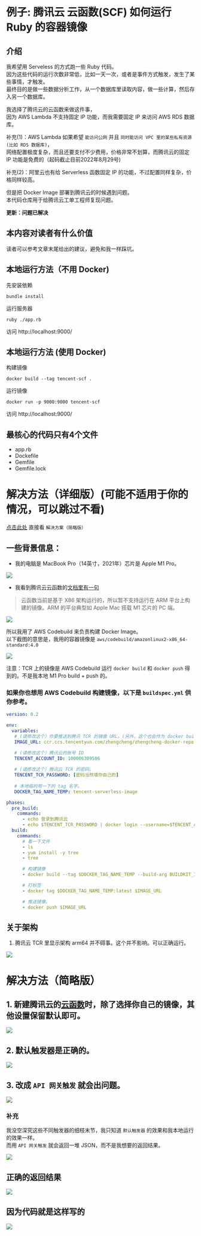 # 例子: 腾讯云 云函数(SCF) 如何运行 Ruby 的容器镜像
## 介绍
我希望用 Serveless 的方式跑一些 Ruby 代码。   
因为这些代码的运行次数非常低，比如一天一次，或者是事件方式触发，发生了某些事情，才触发。  
最终目的是做一些数据分析工作，从一个数据库里读取内容，做一些计算，然后存入另一个数据库。      

我选择了腾讯云的云函数来做这件事，   
因为 AWS Lambda 不支持固定 IP 功能，而我需要固定 IP 来访问 AWS RDS 数据库。      

补充(1)：AWS Lambda 如果希望 `能访问公网` 并且 `同时能访问 VPC 里的某些私有资源(比如 RDS 数据库)`，  
网络配置极度复杂，而且还要支付不少费用，价格非常不划算，而腾讯云的固定 IP 功能是免费的（起码截止目前2022年8月29号)   

补充(2)：阿里云也有给 Serverless 函数固定 IP 的功能，不过配置同样复杂，价格同样较高。   

但是把 Docker Image 部署到腾讯云的时候遇到问题。   
本代码仓库用于给腾讯云工单工程师复现问题。   

**更新：问题已解决**

## 本内容对读者有什么价值
读者可以参考文章末尾给出的建议，避免和我一样踩坑。  

## 本地运行方法（不用 Docker)

先安装依赖
```
bundle install
```

运行服务器
```
ruby ./app.rb
```

访问 http://localhost:9000/

## 本地运行方法 (使用 Docker)
构建镜像
```
docker build --tag tencent-scf .
```

运行镜像
```
docker run -p 9000:9000 tencent-scf
```

访问 http://localhost:9000/

## 最核心的代码只有4个文件
* app.rb
* Dockefile
* Gemfile
* Gemfile.lock

# 解决方法（详细版）(可能不适用于你的情况，可以跳过不看)
[点击此处](https://github.com/1c7/tencent-scf-serverless-ruby#%E8%A7%A3%E5%86%B3%E6%96%B9%E6%B3%95%E7%AE%80%E7%95%A5%E7%89%88) 直接看 `解决方案（简略版）`

## 一些背景信息：
* 我的电脑是 MacBook Pro（14英寸，2021年）芯片是 Apple M1 Pro。

![](img/m1pro.jpg)


* 我看到腾讯云云函数的[文档里有一句](https://cloud.tencent.com/document/product/583/56051)

> 云函数当前是基于 X86 架构运行的，所以暂不支持运行在 ARM 平台上构建的镜像。ARM 的平台典型如 Apple Mac 搭载 M1 芯片的 PC 端。

![](./img/x86.jpg)

所以我用了 AWS Codebuild 来负责构建 Docker Image。  
以下截图的意思是，我用的容器镜像是 `aws/codebuild/amazonlinux2-x86_64-standard:4.0`

![](img/codebuild.jpg)

注意：TCR 上的镜像是 AWS Codebuild 运行 `docker build` 和 `docker push` 得到的。不是我本地 M1 Pro build + push 的。

### 如果你也想用 AWS Codebuild 构建镜像，以下是 `buildspec.yml` 供你参考。

```yml
version: 0.2

env:
  variables:
   # (请修改这个）你要推送到腾讯 TCR 的镜像 URL。(另外，这个也会作为 docker build 的 --cache-from 参数）
   IMAGE_URL: ccr.ccs.tencentyun.com/zhengcheng/zhengcheng-docker-repo:latest

   # (请修改这个）腾讯云的账号 ID
   TENCENT_ACCOUNT_ID: 100006309506
   
   # (请修改这个）腾讯云 TCR 的密码。
   TENCENT_TCR_PASSWORD: [密码当然填你自己的]
   
   # 本地临时用一下的 tag 名字。
   DOCKER_TAG_NAME_TEMP: tencent-serverless-image

phases:
  pre_build:
    commands:
      - echo 登录到腾讯云
      - echo $TENCENT_TCR_PASSWORD | docker login --username=$TENCENT_ACCOUNT_ID --password-stdin  https://ccr.ccs.tencentyun.com
  build:
    commands:
      # 看一下文件
      - ls
      - yum install -y tree
      - tree

      # 构建镜像
      - docker build --tag $DOCKER_TAG_NAME_TEMP --build-arg BUILDKIT_INLINE_CACHE=1 --cache-from $IMAGE_URL --file Dockerfile ./

      # 打标签
      - docker tag $DOCKER_TAG_NAME_TEMP:latest $IMAGE_URL

      # 推送镜像。
      - docker push $IMAGE_URL
```


## 关于架构
1. 腾讯云 TCR 里显示架构 arm64 并不碍事。这个并不影响。可以正确运行。

![](img/tcr.jpg)

# 解决方法（简略版）
## 1. 新建腾讯云的[云函数](https://console.cloud.tencent.com/scf/list?rid=1&ns=all)时，除了选择你自己的镜像，其他设置保留默认即可。  
![](img/create-scf-function.jpg)

## 2. 默认触发器是正确的。
![](img/trigger-correct.jpg)

## 3. 改成 `API 网关触发` 就会出问题。
![](img/trigger-wrong.jpg)

### 补充
我没空深究这些不同触发器的细枝末节，我只知道 `默认触发器` 的效果和我本地运行的效果一样。   
而用 `API 网关触发` 就会返回一堆 JSON，而不是我想要的返回结果。

![](img/json.jpg)


## 正确的返回结果
![](img/web-correct.jpg)

## 因为代码就是这样写的  
![](img/code-correct.jpg)

